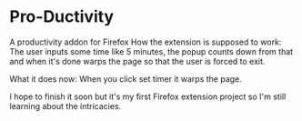 # Pro-Ductivity
A productivity addon for Firefox
How the extension is supposed to work:
The user inputs some time like 5 minutes, the popup counts down from that and when it's done warps the page so that the user is forced to exit.

What it does now:
When you click set timer it warps the page. 


I hope to finish it soon but it's my first Firefox extension project so I'm still learning about the intricacies.
